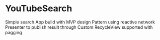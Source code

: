 # YouTubeSearch
Simple   search App build with MVP design Pattern
using reactive network Presenter to publish result through Custom RecycleView
supported with pagging 




